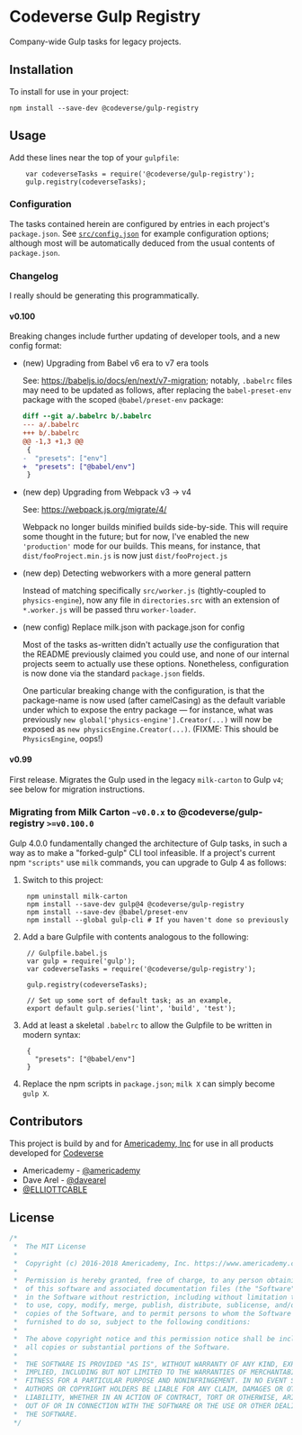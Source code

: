 # Codeverse Gulp Registry
Company-wide Gulp tasks for legacy projects.

## Installation

To install for use in your project:

    npm install --save-dev @codeverse/gulp-registry

## Usage

Add these lines near the top of your `gulpfile`:

        var codeverseTasks = require('@codeverse/gulp-registry');
        gulp.registry(codeverseTasks);

### Configuration

The tasks contained herein are configured by entries in each project's `package.json`. See
[`src/config.json`](src/config.json) for example configuration options; although most will be
automatically deduced from the usual contents of `package.json`.

### Changelog
I really should be generating this programmatically.

#### v0.100

Breaking changes include further updating of developer tools, and a new config format:

 - (new) Upgrading from Babel v6 era to v7 era tools

    See: <https://babeljs.io/docs/en/next/v7-migration>; notably, `.babelrc` files may need to be
    updated as follows, after replacing the `babel-preset-env` package with the scoped
    `@babel/preset-env` package:

    ```diff
    diff --git a/.babelrc b/.babelrc
    --- a/.babelrc
    +++ b/.babelrc
    @@ -1,3 +1,3 @@
     {
    -  "presets": ["env"]
    +  "presets": ["@babel/env"]
     }
    ```

 - (new dep) Upgrading from Webpack v3 -> v4

   See: <https://webpack.js.org/migrate/4/>

   Webpack no longer builds minified builds side-by-side. This will require some thought in the
   future; but for now, I've enabled the new `'production'` mode for our builds. This means, for
   instance, that `dist/fooProject.min.js` is now just `dist/fooProject.js`

 - (new dep) Detecting webworkers with a more general pattern

   Instead of matching specifically `src/worker.js` (tightly-coupled to `physics-engine`), now any
   file in `directories.src` with an extension of `*.worker.js` will be passed thru `worker-loader`.

 - (new config) Replace milk.json with package.json for config

   Most of the tasks as-written didn't actually *use* the configuration that the README previously
   claimed you could use, and none of our internal projects seem to actually use these options.
   Nonetheless, configuration is now done via the standard `package.json` fields.

   One particular breaking change with the configuration, is that the package-name is now used
   (after camelCasing) as the default variable under which to expose the entry package — for
   instance, what was previously `new global['physics-engine'].Creator(...)` will now be exposed as
   `new physicsEngine.Creator(...)`. (FIXME: This should be `PhysicsEngine`, oops!)

#### v0.99

First release. Migrates the Gulp used in the legacy `milk-carton` to Gulp `v4`; see below for
migration instructions.

### Migrating from Milk Carton `~v0.0.x` to @codeverse/gulp-registry `>=v0.100.0`
Gulp 4.0.0 fundamentally changed the architecture of Gulp tasks, in such a way as to make a
"forked-gulp" CLI tool infeasible. If a project's current npm `"scripts"` use `milk` commands, you
can upgrade to Gulp 4 as follows:

1. Switch to this project:

        npm uninstall milk-carton
        npm install --save-dev gulp@4 @codeverse/gulp-registry
        npm install --save-dev @babel/preset-env
        npm install --global gulp-cli # If you haven't done so previously

2. Add a bare Gulpfile with contents analogous to the following:

        // Gulpfile.babel.js
        var gulp = require('gulp');
        var codeverseTasks = require('@codeverse/gulp-registry');
        
        gulp.registry(codeverseTasks);
        
        // Set up some sort of default task; as an example,
        export default gulp.series('lint', 'build', 'test');

3. Add at least a skeletal `.babelrc` to allow the Gulpfile to be written in modern syntax:

        {
          "presets": ["@babel/env"]
        }

4. Replace the npm scripts in `package.json`; `milk X` can simply become `gulp X`.


## Contributors
This project is build by and for [Americademy, Inc](https://www.americademy.com/) for use in all products developed for [Codeverse](https://www.codeverse.com/)

* Americademy - [@americademy](https://github.com/americademy)
* Dave Arel - [@davearel](https://github.com/davearel)
* [@ELLIOTTCABLE](https://github.com/ELLIOTTCABLE)

## License

```js
/*
 *  The MIT License
 *
 *  Copyright (c) 2016-2018 Americademy, Inc. https://www.americademy.com
 *
 *  Permission is hereby granted, free of charge, to any person obtaining a copy
 *  of this software and associated documentation files (the "Software"), to deal
 *  in the Software without restriction, including without limitation the rights
 *  to use, copy, modify, merge, publish, distribute, sublicense, and/or sell
 *  copies of the Software, and to permit persons to whom the Software is
 *  furnished to do so, subject to the following conditions:
 *
 *  The above copyright notice and this permission notice shall be included in
 *  all copies or substantial portions of the Software.
 *
 *  THE SOFTWARE IS PROVIDED "AS IS", WITHOUT WARRANTY OF ANY KIND, EXPRESS OR
 *  IMPLIED, INCLUDING BUT NOT LIMITED TO THE WARRANTIES OF MERCHANTABILITY,
 *  FITNESS FOR A PARTICULAR PURPOSE AND NONINFRINGEMENT. IN NO EVENT SHALL THE
 *  AUTHORS OR COPYRIGHT HOLDERS BE LIABLE FOR ANY CLAIM, DAMAGES OR OTHER
 *  LIABILITY, WHETHER IN AN ACTION OF CONTRACT, TORT OR OTHERWISE, ARISING FROM,
 *  OUT OF OR IN CONNECTION WITH THE SOFTWARE OR THE USE OR OTHER DEALINGS IN
 *  THE SOFTWARE.
 */
```
